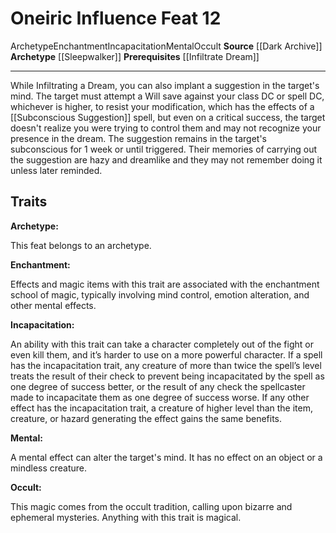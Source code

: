 ﻿---
actions: null
cost: null
element: null
feat: Oneiric Influence
frequency: null
heighten_level: null
id: '3878'
level: '12'
name: Oneiric Influence
prerequisite: '[[DATABASE/feat/Infiltrate Dream|Infiltrate Dream]]'
rarity: Common
requirement: null
school: Enchantment
source: '[[DATABASE/source/Dark Archive|Dark Archive]]'
subcategory: null
trait:
- '[[DATABASE/trait/Archetype|Archetype]]'
- '[[DATABASE/trait/Enchantment|Enchantment]]'
- '[[DATABASE/trait/Incapacitation|Incapacitation]]'
- '[[DATABASE/trait/Mental|Mental]]'
- '[[DATABASE/trait/Occult|Occult]]'
trigger: null
type: Feat

---
# Oneiric Influence <span class="item-type">Feat 12</span>

<span class="item-trait">Archetype</span><span class="item-trait">Enchantment</span><span class="item-trait">Incapacitation</span><span class="item-trait">Mental</span><span class="item-trait">Occult</span>
**Source** [[Dark Archive]]
**Archetype** [[Sleepwalker]]
**Prerequisites** [[Infiltrate Dream]]

---
While Infiltrating a Dream, you can also implant a suggestion in the target's mind. The target must attempt a Will save against your class DC or spell DC, whichever is higher, to resist your modification, which has the effects of a [[Subconscious Suggestion]] spell, but even on a critical success, the target doesn't realize you were trying to control them and may not recognize your presence in the dream. The suggestion remains in the target's subconscious for 1 week or until triggered. Their memories of carrying out the suggestion are hazy and dreamlike and they may not remember doing it unless later reminded.

## Traits

**Archetype:**

This feat belongs to an archetype.

**Enchantment:**

Effects and magic items with this trait are associated with the enchantment school of magic, typically involving mind control, emotion alteration, and other mental effects.

**Incapacitation:**

An ability with this trait can take a character completely out of the fight or even kill them, and it’s harder to use on a more powerful character. If a spell has the incapacitation trait, any creature of more than twice the spell’s level treats the result of their check to prevent being incapacitated by the spell as one degree of success better, or the result of any check the spellcaster made to incapacitate them as one degree of success worse. If any other effect has the incapacitation trait, a creature of higher level than the item, creature, or hazard generating the effect gains the same benefits.

**Mental:**

A mental effect can alter the target's mind. It has no effect on an object or a mindless creature.

**Occult:**

This magic comes from the occult tradition, calling upon bizarre and ephemeral mysteries. Anything with this trait is magical.